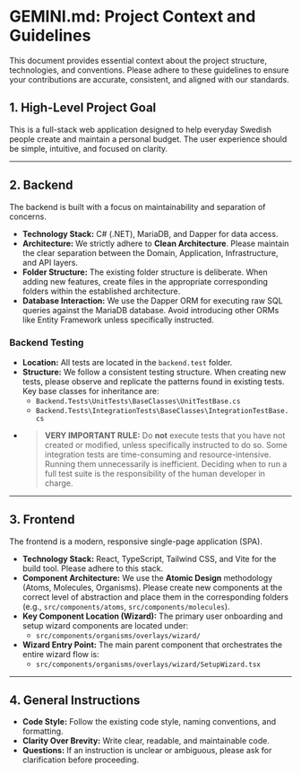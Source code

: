 # GEMINI.md: Project Context and Guidelines

This document provides essential context about the project structure, technologies, and conventions. Please adhere to these guidelines to ensure your contributions are accurate, consistent, and aligned with our standards.

## 1. High-Level Project Goal

This is a full-stack web application designed to help everyday Swedish people create and maintain a personal budget. The user experience should be simple, intuitive, and focused on clarity.

---

## 2. Backend

The backend is built with a focus on maintainability and separation of concerns.

* **Technology Stack:** C# (.NET), MariaDB, and Dapper for data access.
* **Architecture:** We strictly adhere to **Clean Architecture**. Please maintain the clear separation between the Domain, Application, Infrastructure, and API layers.
* **Folder Structure:** The existing folder structure is deliberate. When adding new features, create files in the appropriate corresponding folders within the established architecture.
* **Database Interaction:** We use the Dapper ORM for executing raw SQL queries against the MariaDB database. Avoid introducing other ORMs like Entity Framework unless specifically instructed.

### Backend Testing

* **Location:** All tests are located in the `backend.test` folder.
* **Structure:** We follow a consistent testing structure. When creating new tests, please observe and replicate the patterns found in existing tests. Key base classes for inheritance are:
    * `Backend.Tests\UnitTests\BaseClasses\UnitTestBase.cs`
    * `Backend.Tests\IntegrationTests\BaseClasses\IntegrationTestBase.cs`
* > **VERY IMPORTANT RULE:** Do **not** execute tests that you have not created or modified, unless specifically instructed to do so. Some integration tests are time-consuming and resource-intensive. Running them unnecessarily is inefficient. Deciding when to run a full test suite is the responsibility of the human developer in charge.

---

## 3. Frontend

The frontend is a modern, responsive single-page application (SPA).

* **Technology Stack:** React, TypeScript, Tailwind CSS, and Vite for the build tool. Please adhere to this stack.
* **Component Architecture:** We use the **Atomic Design** methodology (Atoms, Molecules, Organisms). Please create new components at the correct level of abstraction and place them in the corresponding folders (e.g., `src/components/atoms`, `src/components/molecules`).
* **Key Component Location (Wizard):** The primary user onboarding and setup wizard components are located under:
    * `src/components/organisms/overlays/wizard/`
* **Wizard Entry Point:** The main parent component that orchestrates the entire wizard flow is:
    * `src/components/organisms/overlays/wizard/SetupWizard.tsx`

---

## 4. General Instructions

* **Code Style:** Follow the existing code style, naming conventions, and formatting.
* **Clarity Over Brevity:** Write clear, readable, and maintainable code.
* **Questions:** If an instruction is unclear or ambiguous, please ask for clarification before proceeding.